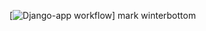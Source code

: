 [![Django-app workflow](https://github.com/Abrbrq/udemy_mark/actions/workflows/cheks.yml/badge.svg)]
 mark winterbottom


